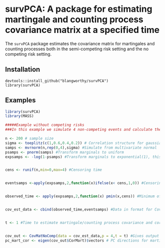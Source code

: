 survPCA: A package for estimating martingale and counting process covariance matrix at a specified time
=======================================================================================================

The `survPCA` package estimates the covariance matrix for martingales and counting processes both in the semi-competing risk setting and the no competing risk setting.

Installation
------------

``` install
devtools::install_github("blangworthy/survPCA")
library(survPCA)
```

Examples
--------

``` r
library(survPCA)
library(MASS)

#####Example without competing risks
###In this example we simulate 4 non-competing events and calculate the martingale and counting process covariance and correlation matrices. All events have exponential 1 distribution and we estimate the covariance/correlation matrices at timepoint 1.

n <- 200 # sample size
sigma <- toeplitz(c(1,0.6,0.4,0.2)) # Correlation structure for gaussian copula
samps <- mvrnorm(n,rep(0,4),sigma) #Simulate from multivariate normal
psamps <- pnorm(samps) #Transform marginals to uniform
expsamps <- -log(1-psamps) #Transform marginals to exponential(1), this is failure time


cens <- runif(n,min=0,max=4) #Censoring time


eventsamps <-apply(expsamps,2,function(x)ifelse(x< cens,1,0)) #Censoring indicator


observed_time <- apply(expsamps,2,function(x) pmin(x,cens)) #Minimum of failur time and censoring time


cov_est_data <- cbind(observed_time,eventsamps) #Data in format for CovMatNoComp function


t <- 1 #Time to estimate martingale/counting process covariance and correlation matrices


cov_out <- CovMatNoComp(data = cov_est_data,p = 4,t = t) #Gives output of martingale/counting process correlation and covariance matrices
pc_mart_cor <- eigen(cov_out$CorMart)$vectors # PC directions for martingale correlation matrix
```
